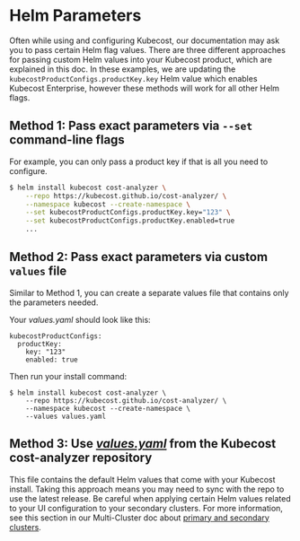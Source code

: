 # Helm Parameters

Often while using and configuring Kubecost, our documentation may ask you to pass certain Helm flag values. There are three different approaches for passing custom Helm values into your Kubecost product, which are explained in this doc. In these examples, we are updating the `kubecostProductConfigs.productKey.key` Helm value which enables Kubecost Enterprise, however these methods will work for all other Helm flags.

## Method 1: Pass exact parameters via `--set` command-line flags

For example, you can only pass a product key if that is all you need to configure.

```bash
$ helm install kubecost cost-analyzer \
    --repo https://kubecost.github.io/cost-analyzer/ \
    --namespace kubecost --create-namespace \
    --set kubecostProductConfigs.productKey.key="123" \
    --set kubecostProductConfigs.productKey.enabled=true
    ...
```

## Method 2: Pass exact parameters via custom `values` file

Similar to Method 1, you can create a separate values file that contains only the parameters needed.

Your _values.yaml_ should look like this:

```
kubecostProductConfigs:
  productKey: 
    key: "123"
    enabled: true
```

Then run your install command:

```
$ helm install kubecost cost-analyzer \
    --repo https://kubecost.github.io/cost-analyzer/ \
    --namespace kubecost --create-namespace \
    --values values.yaml
```

## Method 3: Use [_values.yaml_](https://github.com/kubecost/cost-analyzer-helm-chart/blob/master/cost-analyzer/values.yaml) from the Kubecost cost-analyzer repository

This file contains the default Helm values that come with your Kubecost install. Taking this approach means you may need to sync with the repo to use the latest release. Be careful when applying certain Helm values related to your UI configuration to your secondary clusters. For more information, see this section in our Multi-Cluster doc about [primary and secondary clusters](/install-and-configure/install/multi-cluster/multi-cluster.md#primary-and-secondary-clusters).
